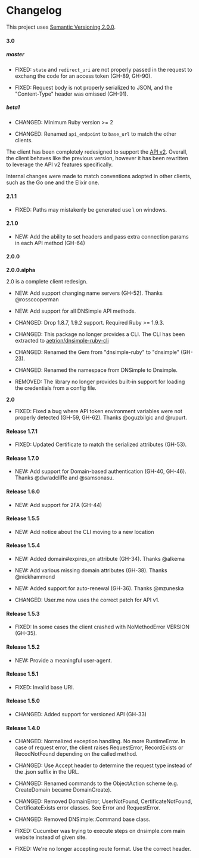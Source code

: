 # Changelog

This project uses [Semantic Versioning 2.0.0](http://semver.org/).


#### 3.0

##### master

- FIXED: `state` and `redirect_uri` are not properly passed in the request to exchang the code for an access token (GH-89, GH-90).

- FIXED: Request body is not properly serialized to JSON, and the "Content-Type" header was omissed (GH-91).

##### beta1

- CHANGED: Minimum Ruby version >= 2

- CHANGED: Renamed `api_endpoint` to `base_url` to match the other clients.

The client has been completely redesigned to support the [API v2](https://developer.dnsimple.com/v2). Overall, the client behaves like the previous version, however it has been rewritten to leverage the API v2 features specifically.

Internal changes were made to match conventions adopted in other clients, such as the Go one and the Elixir one.

#### 2.1.1

- FIXED: Paths may mistakenly be generated use \ on windows.

#### 2.1.0

- NEW: Add the ability to set headers and pass extra connection params in each API method (GH-64) 

#### 2.0.0

**2.0.0.alpha**

2.0 is a complete client redesign.

- NEW: Add support changing name servers (GH-52). Thanks @rosscooperman

- NEW: Add support for all DNSimple API methods.

- CHANGED: Drop 1.8.7, 1.9.2 support. Required Ruby >= 1.9.3.

- CHANGED: This package no longer provides a CLI. The CLI has been extracted to [aetrion/dnsimple-ruby-cli](https://github.com/aetrion/dnsimple-ruby-cli)

- CHANGED: Renamed the Gem from "dnsimple-ruby" to "dnsimple" (GH-23).

- CHANGED: Renamed the namespace from DNSimple to Dnsimple.

- REMOVED: The library no longer provides built-in support for loading the credentials from a config file.

**2.0**

- FIXED: Fixed a bug where API token environment variables were not properly detected (GH-59, GH-62). Thanks @oguzbilgic and @rupurt.

#### Release 1.7.1

- FIXED: Updated Certificate to match the serialized attributes (GH-53).

#### Release 1.7.0

- NEW: Add support for Domain-based authentication (GH-40, GH-46). Thanks @dwradcliffe and @samsonasu.

#### Release 1.6.0

- NEW: Add support for 2FA (GH-44)

#### Release 1.5.5

- NEW: Add notice about the CLI moving to a new location

#### Release 1.5.4

- NEW: Added domain#expires_on attribute (GH-34). Thanks @alkema

- NEW: Add various missing domain attributes (GH-38). Thanks @nickhammond

- NEW: Added support for auto-renewal (GH-36). Thanks @mzuneska

- CHANGED: User.me now uses the correct patch for API v1.

#### Release 1.5.3

- FIXED: In some cases the client crashed with NoMethodError VERSION (GH-35).

#### Release 1.5.2

- NEW: Provide a meaningful user-agent.

#### Release 1.5.1

- FIXED: Invalid base URI.

#### Release 1.5.0

- CHANGED: Added support for versioned API (GH-33)

#### Release 1.4.0

- CHANGED: Normalized exception handling. No more RuntimeError.
  In case of request error, the client raises RequestError, RecordExists or RecodNotFound
  depending on the called method.

- CHANGED: Use Accept header to determine the request type instead of the .json suffix in the URL.

- CHANGED: Renamed commands to the ObjectAction scheme (e.g. CreateDomain became DomainCreate).

- CHANGED: Removed DomainError, UserNotFound, CertificateNotFound, CertificateExists error classes.
  See Error and RequestError.

- CHANGED: Removed DNSimple::Command base class.

- FIXED: Cucumber was trying to execute steps on dnsimple.com main website instead of given site.

- FIXED: We're no longer accepting route format. Use the correct header.
